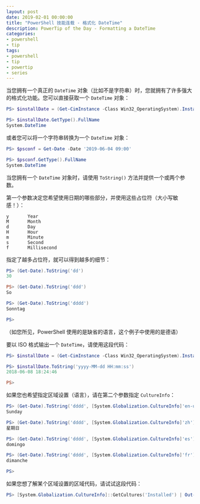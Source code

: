 ```yaml
---
layout: post
date: 2019-02-01 00:00:00
title: "PowerShell 技能连载 - 格式化 DateTime"
description: PowerTip of the Day - Formatting a DateTime
categories:
- powershell
- tip
tags:
- powershell
- tip
- powertip
- series
---
```

当您拥有一个真正的 `DateTime` 对象（比如不是字符串）时，您就拥有了许多强大的格式化功能。您可以直接获取一个 `DateTime` 对象：

```powershell
PS> $installDate = (Get-CimInstance -Class Win32_OperatingSystem).InstallDate

PS> $installDate.GetType().FullName
System.DateTime
```

或者您可以将一个字符串转换为一个 `DateTime` 对象：

```powershell
PS> $psconf = Get-Date -Date '2019-06-04 09:00'

PS> $psconf.GetType().FullName
System.DateTime
```

当您拥有一个 `DateTime` 对象时，请使用 `ToString()` 方法并提供一个或两个参数。

第一个参数决定您希望使用日期的哪些部分，并使用这些占位符（大小写敏感！）：

    y       Year
    M       Month
    d       Day
    H       Hour
    m       Minute
    s       Second
    f       Millisecond

指定了越多占位符，就可以得到越多的细节：

```powershell
PS> (Get-Date).ToString('dd')
30

PS> (Get-Date).ToString('ddd')
So

PS> (Get-Date).ToString('dddd')
Sonntag

PS>
```

（如您所见，PowerShell 使用的是缺省的语言，这个例子中使用的是德语）

要以 ISO 格式输出一个 `DateTime`，请使用这段代码：

```powershell
PS> $installDate = (Get-CimInstance -Class Win32_OperatingSystem).InstallDate

PS> $installDate.ToString('yyyy-MM-dd HH:mm:ss')
2018-06-08 18:24:46

PS>
```

如果您也希望指定区域设置（语言），请在第二个参数指定 `CultureInfo`：

```powershell
PS> (Get-Date).ToString('dddd', [System.Globalization.CultureInfo]'en-us')
Sunday

PS> (Get-Date).ToString('dddd', [System.Globalization.CultureInfo]'zh')
星期日

PS> (Get-Date).ToString('dddd', [System.Globalization.CultureInfo]'es')
domingo

PS> (Get-Date).ToString('dddd', [System.Globalization.CultureInfo]'fr')
dimanche

PS>
```

如果您想了解某个区域设置的区域代码，请试试这段代码：

```powershell
PS> [System.Globalization.CultureInfo]::GetCultures('Installed') | Out-GridView -PassThru
```

<!--本文国际来源：[Formatting a DateTime](https://community.idera.com/database-tools/powershell/powertips/b/tips/posts/formatting-a-datetime)-->
